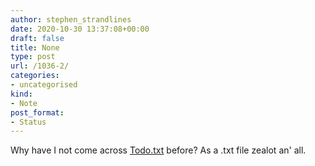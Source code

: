 ```yaml
---
author: stephen_strandlines
date: 2020-10-30 13:37:08+00:00
draft: false
title: None
type: post
url: /1036-2/
categories:
- uncategorised
kind:
- Note
post_format:
- Status
---
```


Why have I not come across [Todo.txt](http://todotxt.org) before? As a .txt file zealot an' all.
